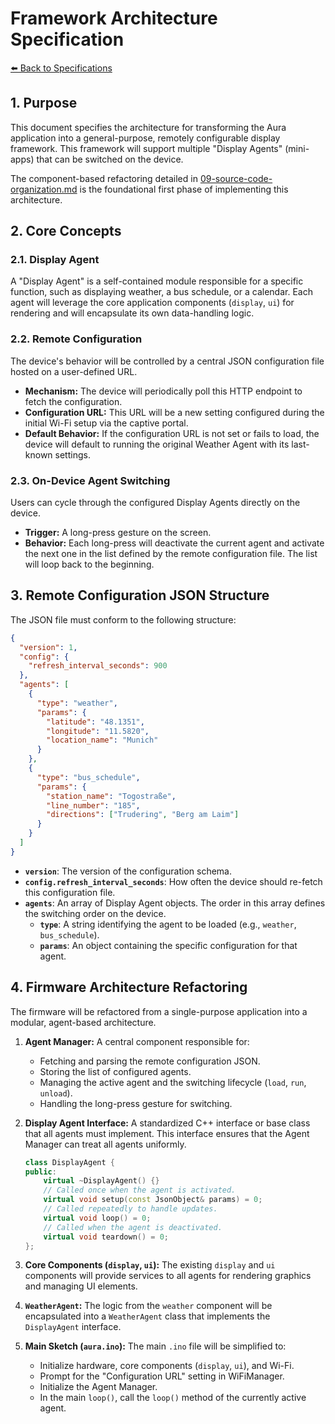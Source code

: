 # Framework Architecture Specification

[⬅️ Back to Specifications](../SPECS.md)

## 1. Purpose

This document specifies the architecture for transforming the Aura application into a general-purpose, remotely configurable display framework. This framework will support multiple "Display Agents" (mini-apps) that can be switched on the device.

The component-based refactoring detailed in [09-source-code-organization.md](./09-source-code-organization.md) is the foundational first phase of implementing this architecture.

## 2. Core Concepts

### 2.1. Display Agent

A "Display Agent" is a self-contained module responsible for a specific function, such as displaying weather, a bus schedule, or a calendar. Each agent will leverage the core application components (`display`, `ui`) for rendering and will encapsulate its own data-handling logic.

### 2.2. Remote Configuration

The device's behavior will be controlled by a central JSON configuration file hosted on a user-defined URL.

-   **Mechanism:** The device will periodically poll this HTTP endpoint to fetch the configuration.
-   **Configuration URL:** This URL will be a new setting configured during the initial Wi-Fi setup via the captive portal.
-   **Default Behavior:** If the configuration URL is not set or fails to load, the device will default to running the original Weather Agent with its last-known settings.

### 2.3. On-Device Agent Switching

Users can cycle through the configured Display Agents directly on the device.

-   **Trigger:** A long-press gesture on the screen.
-   **Behavior:** Each long-press will deactivate the current agent and activate the next one in the list defined by the remote configuration file. The list will loop back to the beginning.

## 3. Remote Configuration JSON Structure

The JSON file must conform to the following structure:

```json
{
  "version": 1,
  "config": {
    "refresh_interval_seconds": 900
  },
  "agents": [
    {
      "type": "weather",
      "params": {
        "latitude": "48.1351",
        "longitude": "11.5820",
        "location_name": "Munich"
      }
    },
    {
      "type": "bus_schedule",
      "params": {
        "station_name": "Togostraße",
        "line_number": "185",
        "directions": ["Trudering", "Berg am Laim"]
      }
    }
  ]
}
```

-   **`version`**: The version of the configuration schema.
-   **`config.refresh_interval_seconds`**: How often the device should re-fetch this configuration file.
-   **`agents`**: An array of Display Agent objects. The order in this array defines the switching order on the device.
    -   **`type`**: A string identifying the agent to be loaded (e.g., `weather`, `bus_schedule`).
    -   **`params`**: An object containing the specific configuration for that agent.

## 4. Firmware Architecture Refactoring

The firmware will be refactored from a single-purpose application into a modular, agent-based architecture.

1.  **Agent Manager:** A central component responsible for:
    -   Fetching and parsing the remote configuration JSON.
    -   Storing the list of configured agents.
    -   Managing the active agent and the switching lifecycle (`load`, `run`, `unload`).
    -   Handling the long-press gesture for switching.

2.  **Display Agent Interface:** A standardized C++ interface or base class that all agents must implement. This interface ensures that the Agent Manager can treat all agents uniformly.
    ```cpp
    class DisplayAgent {
    public:
        virtual ~DisplayAgent() {}
        // Called once when the agent is activated.
        virtual void setup(const JsonObject& params) = 0;
        // Called repeatedly to handle updates.
        virtual void loop() = 0;
        // Called when the agent is deactivated.
        virtual void teardown() = 0;
    };
    ```

3.  **Core Components (`display`, `ui`):** The existing `display` and `ui` components will provide services to all agents for rendering graphics and managing UI elements.

4.  **`WeatherAgent`:** The logic from the `weather` component will be encapsulated into a `WeatherAgent` class that implements the `DisplayAgent` interface.

5.  **Main Sketch (`aura.ino`):** The main `.ino` file will be simplified to:
    -   Initialize hardware, core components (`display`, `ui`), and Wi-Fi.
    -   Prompt for the "Configuration URL" setting in WiFiManager.
    -   Initialize the Agent Manager.
    -   In the main `loop()`, call the `loop()` method of the currently active agent. 